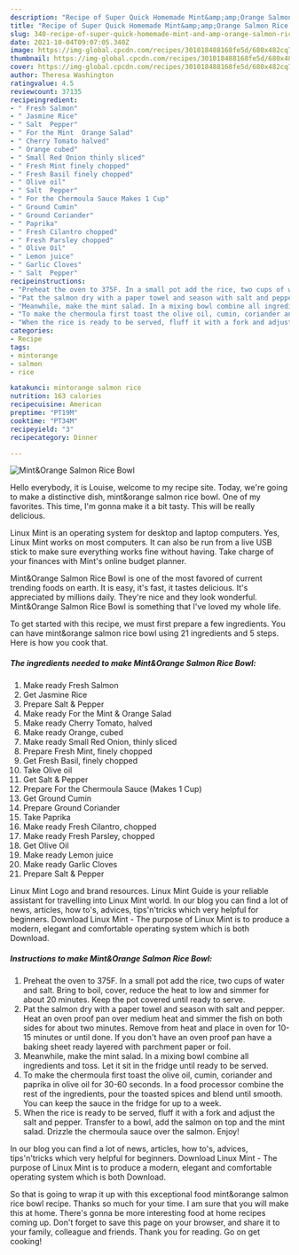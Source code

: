 ```yaml
---
description: "Recipe of Super Quick Homemade Mint&amp;amp;Orange Salmon Rice Bowl"
title: "Recipe of Super Quick Homemade Mint&amp;amp;Orange Salmon Rice Bowl"
slug: 340-recipe-of-super-quick-homemade-mint-and-amp-orange-salmon-rice-bowl
date: 2021-10-04T09:07:05.340Z
image: https://img-global.cpcdn.com/recipes/301018488168fe5d/680x482cq70/mintorange-salmon-rice-bowl-recipe-main-photo.jpg
thumbnail: https://img-global.cpcdn.com/recipes/301018488168fe5d/680x482cq70/mintorange-salmon-rice-bowl-recipe-main-photo.jpg
cover: https://img-global.cpcdn.com/recipes/301018488168fe5d/680x482cq70/mintorange-salmon-rice-bowl-recipe-main-photo.jpg
author: Theresa Washington
ratingvalue: 4.5
reviewcount: 37135
recipeingredient:
- " Fresh Salmon"
- " Jasmine Rice"
- " Salt  Pepper"
- " For the Mint  Orange Salad"
- " Cherry Tomato halved"
- " Orange cubed"
- " Small Red Onion thinly sliced"
- " Fresh Mint finely chopped"
- " Fresh Basil finely chopped"
- " Olive oil"
- " Salt  Pepper"
- " For the Chermoula Sauce Makes 1 Cup"
- " Ground Cumin"
- " Ground Coriander"
- " Paprika"
- " Fresh Cilantro chopped"
- " Fresh Parsley chopped"
- " Olive Oil"
- " Lemon juice"
- " Garlic Cloves"
- " Salt  Pepper"
recipeinstructions:
- "Preheat the oven to 375F. In a small pot add the rice, two cups of water and salt. Bring to boil, cover, reduce the heat to low and simmer for about 20 minutes. Keep the pot covered until ready to serve."
- "Pat the salmon dry with a paper towel and season with salt and pepper. Heat an oven proof pan over medium heat and simmer the fish on both sides for about two minutes. Remove from heat and place in oven for 10-15 minutes or until done. If you don&#39;t have an oven proof pan have a baking sheet ready layered with parchment paper or foil."
- "Meanwhile, make the mint salad. In a mixing bowl combine all ingredients and toss. Let it sit in the fridge until ready to be served."
- "To make the chermoula first toast the olive oil, cumin, coriander and paprika in olive oil for 30-60 seconds. In a food processor combine the rest of the ingredients, pour the toasted spices and blend until smooth. You can keep the sauce in the fridge for up to a week."
- "When the rice is ready to be served, fluff it with a fork and adjust the salt and pepper. Transfer to a bowl, add the salmon on top and the mint salad. Drizzle the chermoula sauce over the salmon. Enjoy!"
categories:
- Recipe
tags:
- mintorange
- salmon
- rice

katakunci: mintorange salmon rice 
nutrition: 163 calories
recipecuisine: American
preptime: "PT19M"
cooktime: "PT34M"
recipeyield: "3"
recipecategory: Dinner

---
```



![Mint&amp;Orange Salmon Rice Bowl](https://img-global.cpcdn.com/recipes/301018488168fe5d/680x482cq70/mintorange-salmon-rice-bowl-recipe-main-photo.jpg)

Hello everybody, it is Louise, welcome to my recipe site. Today, we're going to make a distinctive dish, mint&amp;orange salmon rice bowl. One of my favorites. This time, I'm gonna make it a bit tasty. This will be really delicious.

Linux Mint is an operating system for desktop and laptop computers. Yes, Linux Mint works on most computers. It can also be run from a live USB stick to make sure everything works fine without having. Take charge of your finances with Mint&#39;s online budget planner.

Mint&amp;Orange Salmon Rice Bowl is one of the most favored of current trending foods on earth. It is easy, it's fast, it tastes delicious. It's appreciated by millions daily. They're nice and they look wonderful. Mint&amp;Orange Salmon Rice Bowl is something that I've loved my whole life.


To get started with this recipe, we must first prepare a few ingredients. You can have mint&amp;orange salmon rice bowl using 21 ingredients and 5 steps. Here is how you cook that.

<!--inarticleads1-->

##### The ingredients needed to make Mint&amp;Orange Salmon Rice Bowl:

1. Make ready  Fresh Salmon
1. Get  Jasmine Rice
1. Prepare  Salt &amp; Pepper
1. Make ready  For the Mint &amp; Orange Salad
1. Make ready  Cherry Tomato, halved
1. Make ready  Orange, cubed
1. Make ready  Small Red Onion, thinly sliced
1. Prepare  Fresh Mint, finely chopped
1. Get  Fresh Basil, finely chopped
1. Take  Olive oil
1. Get  Salt &amp; Pepper
1. Prepare  For the Chermoula Sauce (Makes 1 Cup)
1. Get  Ground Cumin
1. Prepare  Ground Coriander
1. Take  Paprika
1. Make ready  Fresh Cilantro, chopped
1. Make ready  Fresh Parsley, chopped
1. Get  Olive Oil
1. Make ready  Lemon juice
1. Make ready  Garlic Cloves
1. Prepare  Salt &amp; Pepper


Linux Mint Logo and brand resources. Linux Mint Guide is your reliable assistant for travelling into Linux Mint world. In our blog you can find a lot of news, articles, how to&#39;s, advices, tips&#39;n&#39;tricks which very helpful for beginners. Download Linux Mint - The purpose of Linux Mint is to produce a modern, elegant and comfortable operating system which is both Download. 

<!--inarticleads2-->

##### Instructions to make Mint&amp;Orange Salmon Rice Bowl:

1. Preheat the oven to 375F. In a small pot add the rice, two cups of water and salt. Bring to boil, cover, reduce the heat to low and simmer for about 20 minutes. Keep the pot covered until ready to serve.
1. Pat the salmon dry with a paper towel and season with salt and pepper. Heat an oven proof pan over medium heat and simmer the fish on both sides for about two minutes. Remove from heat and place in oven for 10-15 minutes or until done. If you don&#39;t have an oven proof pan have a baking sheet ready layered with parchment paper or foil.
1. Meanwhile, make the mint salad. In a mixing bowl combine all ingredients and toss. Let it sit in the fridge until ready to be served.
1. To make the chermoula first toast the olive oil, cumin, coriander and paprika in olive oil for 30-60 seconds. In a food processor combine the rest of the ingredients, pour the toasted spices and blend until smooth. You can keep the sauce in the fridge for up to a week.
1. When the rice is ready to be served, fluff it with a fork and adjust the salt and pepper. Transfer to a bowl, add the salmon on top and the mint salad. Drizzle the chermoula sauce over the salmon. Enjoy!


In our blog you can find a lot of news, articles, how to&#39;s, advices, tips&#39;n&#39;tricks which very helpful for beginners. Download Linux Mint - The purpose of Linux Mint is to produce a modern, elegant and comfortable operating system which is both Download. 

So that is going to wrap it up with this exceptional food mint&amp;orange salmon rice bowl recipe. Thanks so much for your time. I am sure that you will make this at home. There's gonna be more interesting food at home recipes coming up. Don't forget to save this page on your browser, and share it to your family, colleague and friends. Thank you for reading. Go on get cooking!
